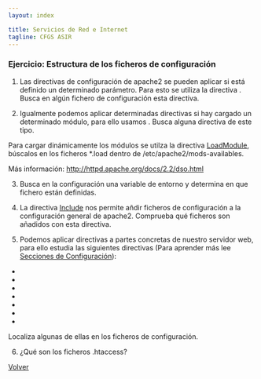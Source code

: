 ```yaml
---
layout: index

title: Servicios de Red e Internet
tagline: CFGS ASIR
---
```

### Ejercicio: Estructura de los ficheros de configuración

1) Las directivas de configuración de apache2 se pueden aplicar si está definido un determinado parámetro. Para esto se utiliza la directiva [<IfDefine>](http://httpd.apache.org/docs/2.2/mod/core.html#ifdefine). Busca en algún fichero de configuración esta directiva.

2) Igualmente podemos aplicar determinadas directivas si hay cargado un 
determinado módulo, para ello usamos [<IfModule>](http://httpd.apache.org/docs/2.2/mod/core.html#ifmodule). Busca alguna directiva de este tipo.

Para cargar dinámicamente los módulos se utilza la directiva [LoadModule](http://httpd.apache.org/docs/2.2/mod/mod_so.html#loadmodule), búscalos en los ficheros *.load dentro de /etc/apache2/mods-availables.

Más información: <http://httpd.apache.org/docs/2.2/dso.html>

3) Busca en la configuración una variable de entorno y determina en que fichero están definidas.

4) La directiva [Include](http://httpd.apache.org/docs/2.2/mod/core.html#include) nos permite añdir ficheros de configuración a la configuración general de apache2. Comprueba qué ficheros son añadidos con esta directiva.

5) Podemos aplicar directivas a partes concretas de nuestro servidor 
web, para ello estudia las siguientes directivas (Para aprender más lee [Secciones de Configuración](http://httpd.apache.org/docs/2.2/sections.html)):

* [<Directory>](http://httpd.apache.org/docs/2.2/mod/core.html#directory)
* [<DirectoryMatch>](http://httpd.apache.org/docs/2.2/mod/core.html#directorymatch)
* [<Files>](http://httpd.apache.org/docs/2.2/mod/core.html#files)
* [<FilesMatch>](http://httpd.apache.org/docs/2.2/mod/core.html#filesmatch)
* [<Location>](http://httpd.apache.org/docs/2.2/mod/core.html#location)
* [<LocationMatch>](http://httpd.apache.org/docs/2.2/mod/core.html#locationmatch)
* [<VirtualHost>](http://httpd.apache.org/docs/2.2/mod/core.html#virtualhost)

Localiza algunas de ellas en los ficheros de configuración.

6) ¿Qué son los ficheros .htaccess?


[Volver](index)

